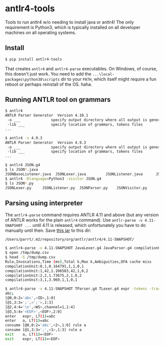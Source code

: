 # antlr4-tools

Tools to run antlr4 w/o needing to install java or antlr4! The only requirement is Python3, which is typically installed on all developer machines on all operating systems. 
 
## Install

```bash
$ pip install antlr4-tools
```

That creates `antlr4` and `antlr4-parse` executables. On Windows, of course, this doesn't just work. You need to add the `...\local-packages\python38\scripts` dir to your `PATH`, which itself might require a fun reboot or perhaps reinstall of the OS. haha.

## Running ANTLR tool on grammars

```bash
$ antlr4
ANTLR Parser Generator  Version 4.10.1
 -o ___              specify output directory where all output is generated
 -lib ___            specify location of grammars, tokens files
...
```

```bash
$ antlr4 -v 4.9.3
ANTLR Parser Generator  Version 4.9.3
 -o ___              specify output directory where all output is generated
 -lib ___            specify location of grammars, tokens files
...
```

```bash
$ antlr4 JSON.g4 
$ ls JSON*.java
JSONBaseListener.java  JSONLexer.java         JSONListener.java      JSONParser.java
$ antlr4 -Dlanguage=Python3 -visitor JSON.g4
$ ls JSON*.py
JSONLexer.py     JSONListener.py  JSONParser.py    JSONVisitor.py
```

## Parsing using interpreter

The `antlr4-parse` command requires ANTLR 4.11 and above (but any version of ANTLR works for the plain `antlr4` command).  Use `antlr-parse -v 4.11-SNAPSHOT ...` until 4.11 is released, which unfortunately you have to do manually until then.  Save [this jar](https://oss.sonatype.org/content/repositories/snapshots/org/antlr/antlr4/4.11-SNAPSHOT/antlr4-4.11-20220827.174020-1-complete.jar) to this dir:

```
/Users/parrt/.m2/repository/org/antlr/antlr4/4.11-SNAPSHOT/
```


```bash
$ antlr4-parse -v 4.11-SNAPSHOT JavaLexer.g4 JavaParser.g4 compilationUnit -profile dump.csv T.java
$ open /tmp/dump.csv 
$ head -5 /tmp/dump.csv 
Rule,Invocations,Time (ms),Total k,Max k,Ambiguities,DFA cache miss
compilationUnit:0,1,0.164791,1,1,0,1
compilationUnit:1,42,1.106583,42,1,0,2
compilationUnit:2,2,1.73675,2,1,0,2
compilationUnit:3,1,3.969,1,1,0,1
```

```bash
$ antlr4-parse -v 4.11-SNAPSHOT TParser.g4 TLexer.g4 expr -tokens -trace
abc;
[@0,0:2='abc',<ID>,1:0]
[@1,3:3=';',<';'>,1:3]
[@2,4:4='\n',<WS>,channel=1,1:4]
[@3,5:4='<EOF>',<EOF>,2:0]
enter   expr, LT(1)=abc
enter   a, LT(1)=abc
consume [@0,0:2='abc',<2>,1:0] rule a
consume [@1,3:3=';',<1>,1:3] rule a
exit    a, LT(1)=<EOF>
exit    expr, LT(1)=<EOF>
```

